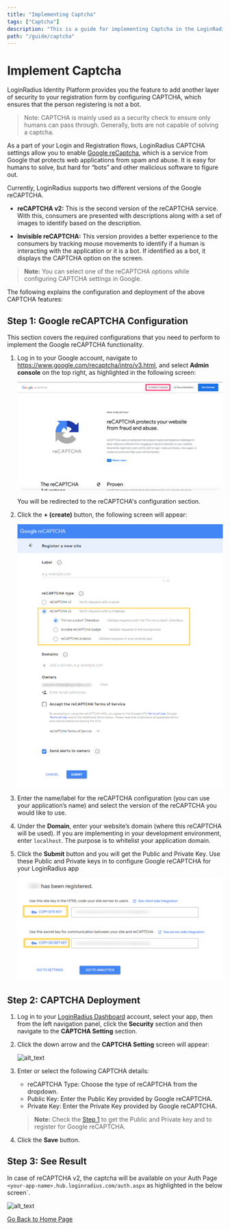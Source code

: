 ```yaml
---
title: "Implementing Captcha"
tags: ["Captcha"]
description: "This is a guide for implementing Captcha in the LoginRadius Identity Platform."
path: "/guide/captcha"
---
```

# Implement Captcha 

LoginRadius Identity Platform provides you the feature to add another layer of security to your registration form by configuring CAPTCHA, which ensures that the person registering is not a bot.

> Note: CAPTCHA is mainly used as a security check to ensure only humans can pass through. Generally, bots are not capable of solving a captcha.

As a part of your Login and Registration flows, LoginRadius CAPTCHA settings allow you to enable [Google reCaptcha](#step-1-google-recaptcha-configuration), which is a service from Google that protects web applications from spam and abuse. It is easy for humans to solve, but hard for “bots” and other malicious software to figure out.

Currently, LoginRadius supports two different versions of the Google reCAPTCHA.

* **reCAPTCHA v2:** This is the second version of the reCAPTCHA service. With this, consumers are presented with descriptions along with a set of images to identify based on the description.

* **Invisible reCAPTCHA:** This version provides a better experience to the consumers by tracking mouse movements to identify if a human is interacting with the application or it is a bot. If identified as a bot, it displays the CAPTCHA option on the screen.

> **Note:** You can select one of the reCAPTCHA options while configuring CAPTCHA settings in Google.

The following explains the configuration and deployment of the above CAPTCHA features:

## Step 1: Google reCAPTCHA Configuration

This section covers the required configurations that you need to perform to implement the Google reCAPTCHA functionality.

1. Log in to your Google account, navigate to <a href="https://www.google.com/recaptcha/intro/v3.html" target="_blank">https://www.google.com/recaptcha/intro/v3.html</a>, and select **Admin console** on the top right, as highlighted in the following screen:

   ![alt_text](images/google-recaptcha.png "image_tooltip")

   You will be redirected to the reCAPTCHA's configuration section.

2. Click the **+ (create)** button, the following screen will appear:

   ![alt_text](images/add-site.png "image_tooltip")

3. Enter the name/label for the reCAPTCHA configuration (you can use your application’s name) and select the version of the reCAPTCHA you would like to use. 

4. Under the **Domain**, enter your website’s domain (where this reCAPTCHA will be used). If you are implementing in your development environment, enter `localhost`. The purpose is to whitelist your application domain.

5. Click the **Submit** button and you will get the Public and Private Key. Use these Public and Private keys in to configure Google reCAPTCHA for your LoginRadius app

   ![alt_text](images/keys.png "image_tooltip")


## Step 2: CAPTCHA Deployment

1. Log in to your <a href="https://dashboard.loginradius.com/dashboard" target="_blank">LoginRadius Dashboard</a> account, select your app, then from the left navigation panel, click the **Security** section and then navigate to the **CAPTCHA Setting** section.

2. Click the down arrow and the **CAPTCHA Setting** screen will appear:

   ![alt_text](/images/captcha-setting.png "image_tooltip")

3. Enter or select the following CAPTCHA details:

   * reCAPTCHA Type: Choose the type of reCAPTCHA from the dropdown.
   * Public Key: Enter the Public Key provided by Google reCAPTCHA.
   * Private Key: Enter the Private Key provided by Google reCAPTCHA.

   > **Note:** Check the [Step 1](#step-1-google-recaptcha-configuration) to get the Public and Private key and to register for Google reCAPTCHA.

4. Click the **Save** button.


## Step 3: See Result

In case of reCAPTCHA v2, the captcha will be available on your Auth Page `<your-app-name>.hub.loginradius.com/auth.aspx` as highlighted in the below screen`.


![alt_text](/images/auth-captcha.png "image_tooltip")



[Go Back to Home Page](/)

